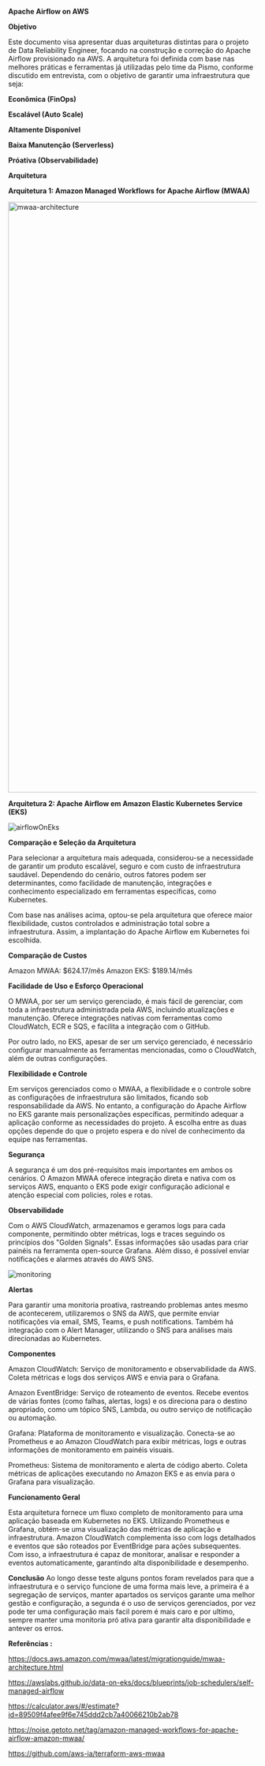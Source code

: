 **Apache Airflow on AWS**

**Objetivo**

Este documento visa apresentar duas arquiteturas distintas para o projeto de Data Reliability Engineer, focando na construção e correção do Apache Airflow provisionado na AWS. A arquitetura foi definida com base nas melhores práticas e ferramentas já utilizadas pelo time da Pismo, conforme discutido em entrevista, com o objetivo de garantir uma infraestrutura que seja:

**Econômica (FinOps)**

**Escalável (Auto Scale)**

**Altamente Disponível**

**Baixa Manutenção (Serverless)**

**Próativa (Observabilidade)**


**Arquitetura**

**Arquitetura 1: Amazon Managed Workflows for Apache Airflow (MWAA)**

<img width="1198" alt="mwaa-architecture" src="https://github.com/user-attachments/assets/1bd537f7-dd4b-4cff-9250-cfe98eb7a91e">

**Arquitetura 2: Apache Airflow em Amazon Elastic Kubernetes Service (EKS)**

![airflowOnEks](https://github.com/user-attachments/assets/edfe29a7-36b8-45c1-80f1-a7a64408eed3)

**Comparação e Seleção da Arquitetura**

Para selecionar a arquitetura mais adequada, considerou-se a necessidade de garantir um produto escalável, seguro e com custo de infraestrutura saudável. Dependendo do cenário, outros fatores podem ser determinantes, como facilidade de manutenção, integrações e conhecimento especializado em ferramentas específicas, como Kubernetes.

Com base nas análises acima, optou-se pela arquitetura que oferece maior flexibilidade, custos controlados e administração total sobre a infraestrutura. Assim, a implantação do Apache Airflow em Kubernetes foi escolhida.

**Comparação de Custos**

Amazon MWAA: $624.17/mês
Amazon EKS: $189.14/mês

**Facilidade de Uso e Esforço Operacional**

O MWAA, por ser um serviço gerenciado, é mais fácil de gerenciar, com toda a infraestrutura administrada pela AWS, incluindo atualizações e manutenção. Oferece integrações nativas com ferramentas como CloudWatch, ECR e SQS, e facilita a integração com o GitHub.

Por outro lado, no EKS, apesar de ser um serviço gerenciado, é necessário configurar manualmente as ferramentas mencionadas, como o CloudWatch, além de outras configurações.

**Flexibilidade e Controle**

Em serviços gerenciados como o MWAA, a flexibilidade e o controle sobre as configurações de infraestrutura são limitados, ficando sob responsabilidade da AWS. No entanto, a configuração do Apache Airflow no EKS garante mais personalizações específicas, permitindo adequar a aplicação conforme as necessidades do projeto. A escolha entre as duas opções depende do que o projeto espera e do nível de conhecimento da equipe nas ferramentas.

**Segurança**

A segurança é um dos pré-requisitos mais importantes em ambos os cenários. O Amazon MWAA oferece integração direta e nativa com os serviços AWS, enquanto o EKS pode exigir configuração adicional e atenção especial com policies, roles e rotas.

**Observabilidade**

Com o AWS CloudWatch, armazenamos e geramos logs para cada componente, permitindo obter métricas, logs e traces seguindo os princípios dos "Golden Signals". Essas informações são usadas para criar painéis na ferramenta open-source Grafana. Além disso, é possível enviar notificações e alarmes através do AWS SNS.

![monitoring](https://github.com/user-attachments/assets/917b4f52-85f2-4aea-a592-95d68764e4fd)


**Alertas**

Para garantir uma monitoria proativa, rastreando problemas antes mesmo de acontecerem, utilizaremos o SNS da AWS, que permite enviar notificações via email, SMS, Teams, e push notifications. Também há integração com o Alert Manager, utilizando o SNS para análises mais direcionadas ao Kubernetes.

**Componentes**

Amazon CloudWatch: Serviço de monitoramento e observabilidade da AWS. Coleta métricas e logs dos serviços AWS e envia para o Grafana.

Amazon EventBridge: Serviço de roteamento de eventos. Recebe eventos de várias fontes (como falhas, alertas, logs) e os direciona para o destino apropriado, como um tópico SNS, Lambda, ou outro serviço de notificação ou automação.

Grafana: Plataforma de monitoramento e visualização. Conecta-se ao Prometheus e ao Amazon CloudWatch para exibir métricas, logs e outras informações de monitoramento em painéis visuais.

Prometheus: Sistema de monitoramento e alerta de código aberto. Coleta métricas de aplicações executando no Amazon EKS e as envia para o Grafana para visualização.

**Funcionamento Geral**

Esta arquitetura fornece um fluxo completo de monitoramento para uma aplicação baseada em Kubernetes no EKS.
Utilizando Prometheus e Grafana, obtém-se uma visualização das métricas de aplicação e infraestrutura.
Amazon CloudWatch complementa isso com logs detalhados e eventos que são roteados por EventBridge para ações subsequentes.
Com isso, a infraestrutura é capaz de monitorar, analisar e responder a eventos automaticamente, garantindo alta disponibilidade e desempenho.

**Conclusão**
Ao longo desse teste alguns pontos foram revelados para que a infraestrutura e o serviço funcione de uma forma mais leve, a primeira é a segregação de serviços, manter apartados os serviços garante uma melhor gestão e configuração, a segunda é o uso de serviços gerenciados, por vez pode ter uma configuração mais facil porem é mais caro e por ultimo, sempre manter uma monitoria pró ativa para garantir alta disponibilidade e antever os erros.


**Referências :**

https://docs.aws.amazon.com/mwaa/latest/migrationguide/mwaa-architecture.html

https://awslabs.github.io/data-on-eks/docs/blueprints/job-schedulers/self-managed-airflow

https://calculator.aws/#/estimate?id=89509f4afee9f6e745ddd2cb7a40066210b2ab78

https://noise.getoto.net/tag/amazon-managed-workflows-for-apache-airflow-amazon-mwaa/

https://github.com/aws-ia/terraform-aws-mwaa
